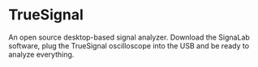 # TrueSignal
An open source desktop-based signal analyzer. Download the SignaLab software, plug the TrueSignal oscilloscope into the USB and be ready to analyze everything.
